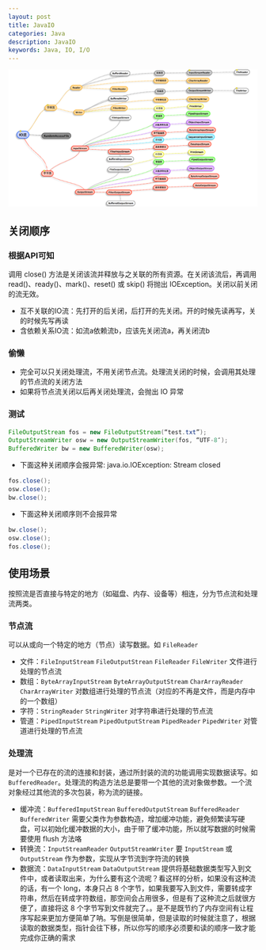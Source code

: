 ```yaml
---
layout: post
title: JavaIO
categories: Java
description: JavaIO
keywords: Java, IO, I/O
---
```



[备注]:正式文档前空两行
![](/images/posts/2013/QQ20130701-1@2x.png)

[备注]:第一个双井空一行
## 关闭顺序

[备注]:三井空一行
### 根据API可知
[备注]:文字直接贴上段落
调用 close() 方法是关闭该流并释放与之关联的所有资源。在关闭该流后，再调用 read()、ready()、mark()、reset() 或 skip() 将抛出 IOException。关闭以前关闭的流无效。
- 互不关联的IO流：先打开的后关闭，后打开的先关闭。开的时候先读再写，关的时候先写再读
- 含依赖关系IO流：如流a依赖流b，应该先关闭流a，再关闭流b

### 偷懒
- 完全可以只关闭处理流，不用关闭节点流。处理流关闭的时候，会调用其处理的节点流的关闭方法
- 如果将节点流关闭以后再关闭处理流，会抛出 IO 异常

### 测试
```java
FileOutputStream fos = new FileOutputStream(“test.txt”);
OutputStreamWriter osw = new OutputStreamWriter(fos, “UTF-8″);
BufferedWriter bw = new BufferedWriter(osw);
```
- 下面这种关闭顺序会报异常: java.io.IOException: Stream closed
```java
fos.close();
osw.close();
bw.close();
```
- 下面这种关闭顺序则不会报异常
```java
bw.close();
osw.close();
fos.close();
```


[备注]:除第一个双井外其它双井前空两行
## 使用场景
按照流是否直接与特定的地方（如磁盘、内存、设备等）相连，分为节点流和处理流两类。

### 节点流
可以从或向一个特定的地方（节点）读写数据。如 `FileReader`
- 文件：`FileInputStream` `FileOutputStrean` `FileReader` `FileWriter` 文件进行处理的节点流
- 数组：`ByteArrayInputStream` `ByteArrayOutputStream` `CharArrayReader` `CharArrayWriter` 对数组进行处理的节点流（对应的不再是文件，而是内存中的一个数组）
- 字符：`StringReader` `StringWriter` 对字符串进行处理的节点流
- 管道：`PipedInputStream` `PipedOutputStream` `PipedReader` `PipedWriter` 对管道进行处理的节点流

### 处理流
是对一个已存在的流的连接和封装，通过所封装的流的功能调用实现数据读写。如 `BufferedReader`。处理流的构造方法总是要带一个其他的流对象做参数。一个流对象经过其他流的多次包装，称为流的链接。
- 缓冲流：`BufferedImputStrean` `BufferedOutputStream` `BufferedReader` `BufferedWriter` 需要父类作为参数构造，增加缓冲功能，避免频繁读写硬盘，可以初始化缓冲数据的大小，由于带了缓冲功能，所以就写数据的时候需要使用 flush 方法咯
- 转换流：`InputStreamReader` `OutputStreamWriter` 要 `InputStream` 或 `OutputStream` 作为参数，实现从字节流到字符流的转换
- 数据流：`DataInputStream` `DataOutputStream` 提供将基础数据类型写入到文件中，或者读取出来，为什么要有这个流呢？看这样的分析，如果没有这种流的话，有一个 long，本身只占 8 个字节，如果我要写入到文件，需要转成字符串，然后在转成字符数组，那空间会占用很多，但是有了这种流之后就很方便了，直接将这 8 个字节写到文件就完了。。是不是既节约了内存空间有让程序写起来更加方便简单了呐。写倒是很简单，但是读取的时候就注意了，根据读取的数据类型，指针会往下移，所以你写的顺序必须要和读的顺序一致才能完成你正确的需求 
